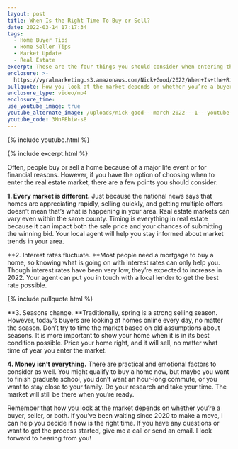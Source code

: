 ```yaml
---
layout: post
title: When Is the Right Time To Buy or Sell?
date: 2022-03-14 17:17:34
tags:
  - Home Buyer Tips
  - Home Seller Tips
  - Market Update
  - Real Estate
excerpt: These are the four things you should consider when entering the market.
enclosure: >-
  https://vyralmarketing.s3.amazonaws.com/Nick+Good/2022/When+Is+the+Right+Time+To+Buy+or+Sell_+(1).mp4
pullquote: How you look at the market depends on whether you’re a buyer, seller, or both.
enclosure_type: video/mp4
enclosure_time:
use_youtube_image: true
youtube_alternate_image: /uploads/nick-good---march-2022---1---youtube-1.jpg
youtube_code: 3MnFEhiw-s8
---
```

{% include youtube.html %}

{% include excerpt.html %}

Often, people buy or sell a home because of a major life event or for financial reasons. However, if you have the option of choosing when to enter the real estate market, there are a few points you should consider:

**1\. Every market is different.**&nbsp;Just because the national news says that homes are appreciating rapidly, selling quickly, and getting multiple offers doesn’t mean that’s what is happening in your area. Real estate markets can vary even within the same county. Timing is everything in real estate because it can impact both the sale price and your chances of submitting the winning bid. Your local agent will help you stay informed about market trends in your area.

**2\. Interest rates fluctuate.&nbsp;**Most people need a mortgage to buy a home, so knowing what is going on with interest rates can only help you. Though interest rates have been very low, they’re expected to increase in 2022. Your agent can put you in touch with a local lender to get the best rate possible.

{% include pullquote.html %}

**3\. Seasons change.&nbsp;**Traditionally, spring is a strong selling season. However, today’s buyers are looking at homes online every day, no matter the season. Don’t try to time the market based on old assumptions about seasons. It is more important to show your home when it is in its best condition possible. Price your home right, and it will sell, no matter what time of year you enter the market.

**4\. Money isn’t everything.**&nbsp;There are practical and emotional factors to consider as well. You might qualify to buy a home now, but maybe you want to finish graduate school, you don’t want an hour-long commute, or you want to stay close to your family. Do your research and take your time. The market will still be there when you’re ready.&nbsp;

Remember that how you look at the market depends on whether you’re a buyer, seller, or both. If you’ve been waiting since 2020 to make a move, I can help you decide if now is the right time. If you have any questions or want to get the process started, give me a call or send an email. I look forward to hearing from you\!
